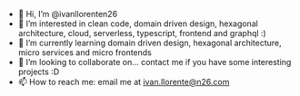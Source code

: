 - 👋 Hi, I’m @ivanllorenten26
- 👀 I’m interested in clean code, domain driven design, hexagonal architecture, cloud, serverless, typescript, frontend and graphql :)
- 🌱 I’m currently learning domain driven design, hexagonal architecture, micro services and micro frontends
- 💞️ I’m looking to collaborate on... contact me if you have some interesting projects :D
- 📫 How to reach me: email me at ivan.llorente@n26.com

<!---
ivanllorenten26/ivanllorenten26 is a ✨ special ✨ repository because its `README.md` (this file) appears on your GitHub profile.
You can click the Preview link to take a look at your changes.
--->
